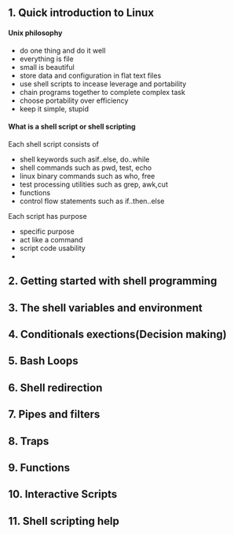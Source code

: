 ## 1. Quick introduction to Linux
#### Unix philosophy
- do one thing and do it well
- everything is file
- small is beautiful
- store data and configuration in flat text files
- use shell scripts to incease leverage and portability
- chain programs together to complete complex task
- choose portability over efficiency
- keep it simple, stupid

#### What is a shell script or shell scripting
Each shell script consists of 
- shell keywords such asif..else, do..while
- shell commands such as pwd, test, echo
- linux binary commands such as who, free
- test processing utilities such as grep, awk,cut
- functions
- control flow statements such as if..then..else

Each script has purpose
- specific purpose
- act like a command
- script code usability
- 

## 2. Getting started with shell programming


## 3. The shell variables and environment


## 4. Conditionals exections(Decision making)


## 5. Bash Loops


## 6. Shell redirection


## 7. Pipes and filters


## 8. Traps


## 9. Functions


## 10. Interactive Scripts


## 11. Shell scripting help

